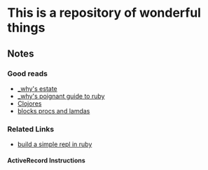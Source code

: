 This is a repository of wonderful things
========================================

## Notes


### Good reads
* [_why's estate](http://viewsourcecode.org/why/)
* [_why's poignant guide to ruby](http://mislav.uniqpath.com/poignant-guide/)
* [Clojores](http://en.wikipedia.org/wiki/Closure_%28computer_science%29)
* [blocks procs and lamdas](http://www.robertsosinski.com/2008/12/21/understanding-ruby-blocks-procs-and-lambdas/)

### Related Links
* [build a simple repl in ruby](https://github.com/jpsilvashy/jpsilvashy.github.com/blob/master/_posts/2013-03-14-build-a-simple-ruby-repl.md)

#### ActiveRecord Instructions
